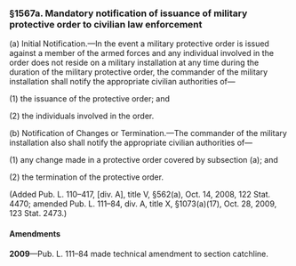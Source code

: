 ### §1567a. Mandatory notification of issuance of military protective order to civilian law enforcement ###

(a) Initial Notification.—In the event a military protective order is issued against a member of the armed forces and any individual involved in the order does not reside on a military installation at any time during the duration of the military protective order, the commander of the military installation shall notify the appropriate civilian authorities of—

(1) the issuance of the protective order; and

(2) the individuals involved in the order.

(b) Notification of Changes or Termination.—The commander of the military installation also shall notify the appropriate civilian authorities of—

(1) any change made in a protective order covered by subsection (a); and

(2) the termination of the protective order.

(Added Pub. L. 110–417, [div. A], title V, §562(a), Oct. 14, 2008, 122 Stat. 4470; amended Pub. L. 111–84, div. A, title X, §1073(a)(17), Oct. 28, 2009, 123 Stat. 2473.)

#### Amendments ####

**2009**—Pub. L. 111–84 made technical amendment to section catchline.